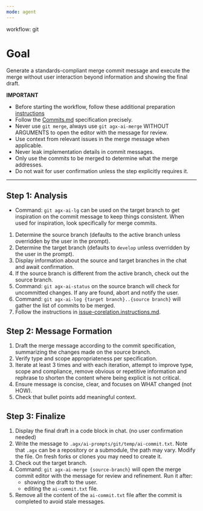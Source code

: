 ```yaml
---
mode: agent
---
```

workflow: git

# Goal
Generate a standards-compliant merge commit message and execute the merge without user interaction beyond information and showing the final draft.

**IMPORTANT**
- Before starting the workflow, follow these additional preparation [instructions](../tasks/prepare.instructions.md)
- Follow the [Commits.md](../../../docs/conventions/Commits.md) specification precisely.
- Never use `git merge`, always use `git agx-ai-merge` WITHOUT ARGUMENTS to open the editor with the message for review.
- Use context from relevant issues in the merge message when applicable.
- Never leak implementation details in commit messages.
- Only use the commits to be merged to determine what the merge addresses.
- Do not wait for user confirmation unless the step explicitly requires it.

---

## Step 1: Analysis
- Command: `git agx-ai-lg` can be used on the target branch to get inspiration on the commit message to keep things consistent.
  When used for inspiration, look specifically for merge commits.
1. Determine the source branch (defaults to the active branch unless overridden by the user in the prompt).
2. Determine the target branch (defaults to `develop` unless overridden by the user in the prompt).
3. Display information about the source and target branches in the chat and await confirmation.
4. If the source branch is different from the active branch, check out the source branch.
5. Command: `git agx-ai-status` on the source branch will check for uncommitted changes.
   If any are found, abort and notify the user.
6. Command: `git agx-ai-log {target branch}..{source branch}` will gather the list of commits to be merged.
7. Follow the instructions in [issue-corelation.instructions.md](../tasks/issue-corelation.instructions.md).

## Step 2: Message Formation
1. Draft the merge message according to the commit specification, summarizing the changes made on the source branch.
2. Verify type and scope appropriateness per specification.
3. Iterate at least 3 times and with each iteration, attempt to improve type, scope and compliance,
   remove obvious or repetitive information and rephrase to shorten the content where being explicit is not critical.
4. Ensure message is concise, clear, and focuses on WHAT changed (not HOW).
5. Check that bullet points add meaningful context.

## Step 3: Finalize
1. Display the final draft in a code block in chat. (no user confirmation needed)
2. Write the message to `.agx/ai-prompts/git/temp/ai-commit.txt`.
   Note that `.agx` can be a repository or a submodule, the path may vary.
   Modify the file. On fresh forks or clones you may need to create it.
3. Check out the target branch.
4. Command: `git agx-ai-merge {source-branch}` will open the merge commit editor with the message for review and refinement. Run it after:
    - showing the draft to the user.
    - editing the `ai-commit.txt` file.
4. Remove all the content of the `ai-commit.txt` file after the commit is completed to avoid stale messages.

